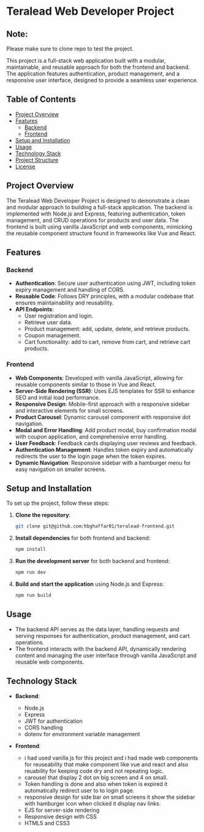 # Teralead Web Developer Project

## Note: 
Please make sure to clone repo to test the project.

This project is a full-stack web application built with a modular, maintainable, and reusable approach for both the frontend and backend. The application features authentication, product management, and a responsive user interface, designed to provide a seamless user experience.

## Table of Contents

- [Project Overview](#project-overview)
- [Features](#features)
  - [Backend](#backend)
  - [Frontend](#frontend)
- [Setup and Installation](#setup-and-installation)
- [Usage](#usage)
- [Technology Stack](#technology-stack)
- [Project Structure](#project-structure)
- [License](#license)

## Project Overview

The Teralead Web Developer Project is designed to demonstrate a clean and modular approach to building a full-stack application. The backend is implemented with Node.js and Express, featuring authentication, token management, and CRUD operations for products and user data. The frontend is built using vanilla JavaScript and web components, mimicking the reusable component structure found in frameworks like Vue and React.

## Features

### Backend

- **Authentication**: Secure user authentication using JWT, including token expiry management and handling of CORS.
- **Reusable Code**: Follows DRY principles, with a modular codebase that ensures maintainability and reusability.
- **API Endpoints**:
  - User registration and login.
  - Retrieve user data.
  - Product management: add, update, delete, and retrieve products.
  - Coupon management.
  - Cart functionality: add to cart, remove from cart, and retrieve cart products.

### Frontend

- **Web Components**: Developed with vanilla JavaScript, allowing for reusable components similar to those in Vue and React.
- **Server-Side Rendering (SSR)**: Uses EJS templates for SSR to enhance SEO and initial load performance.
- **Responsive Design**: Mobile-first approach with a responsive sidebar and interactive elements for small screens.
- **Product Carousel**: Dynamic carousel component with responsive dot navigation.
- **Modal and Error Handling**: Add product modal, buy confirmation modal with coupon application, and comprehensive error handling.
- **User Feedback**: Feedback cards displaying user reviews and feedback.
- **Authentication Management**: Handles token expiry and automatically redirects the user to the login page when the token expires.
- **Dynamic Navigation**: Responsive sidebar with a hamburger menu for easy navigation on smaller screens.

## Setup and Installation

To set up the project, follow these steps:

1. **Clone the repository**:
    ```bash
    git clone git@github.com:hbghaffar01/teralead-frontend.git
    ```

2. **Install dependencies** for both frontend and backend:
    ```bash
    npm install
    ```

3. **Run the development server** for both backend and frontend:
    ```bash
    npm run dev
    ```

4. **Build and start the application** using Node.js and Express:
    ```bash
    npm run build
    ```

## Usage

- The backend API serves as the data layer, handling requests and serving responses for authentication, product management, and cart operations.
- The frontend interacts with the backend API, dynamically rendering content and managing the user interface through vanilla JavaScript and reusable web components.

## Technology Stack

- **Backend**:
  - Node.js
  - Express
  - JWT for authentication
  - CORS handling
  - dotenv for environment variable management

- **Frontend**:
  - i had used vanilla js for this project and i had made web components for reuseability that make component like vue and react and  also reuability for keeping code dry and not repeating logic.
  - carousel that display 2 dot on big screen and 4 on small.
  - Token handling is done and also when token is expired it automatically redirect user to to login page.
  - responsive design for side bar on small screens it show the sidebar with hamburger icon when clicked it display nav links.
  - EJS for server-side rendering
  - Responsive design with CSS
  - HTML5 and CSS3